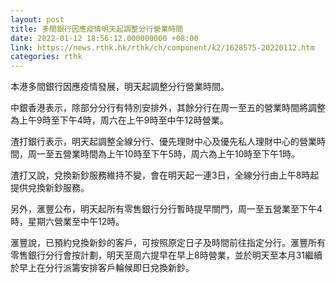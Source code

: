 ```yaml
---
layout: post
title: 多間銀行因應疫情明天起調整分行營業時間
date: 2022-01-12 18:56:12.000000000 +08:00
link: https://news.rthk.hk/rthk/ch/component/k2/1628575-20220112.htm
categories: rthk
---
```


本港多間銀行因應疫情發展，明天起調整分行營業時間。

中銀香港表示，除部分分行有特別安排外，其餘分行在周一至五的營業時間將調整為上午9時至下午4時，周六在上午9時至中午12時營業。

渣打銀行表示，明天起調整全線分行、優先理財中心及優先私人理財中心的營業時間，周一至五營業時間為上午10時至下午5時，周六為上午10時至下午1時。

渣打又說，兌換新鈔服務維持不變，會在明天起一連3日，全線分行由上午8時起提供兌換新鈔服務。

另外，滙豐公布，明天起所有零售銀行分行暫時提早關門，周一至五營業至下午4時，星期六營業至中午12時。

滙豐說，已預約兌換新鈔的客戶，可按照原定日子及時間前往指定分行。滙豐所有零售銀行分行會按計劃，明天至周六提早在早上8時營業，並於明天至本月31繼續於早上在分行派籌安排客戶輪候即日兌換新鈔。
